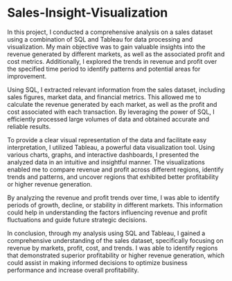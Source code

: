 # Sales-Insight-Visualization 
In this project, I conducted a comprehensive analysis on a sales dataset using a combination of SQL and Tableau for data processing and visualization. My main objective was to gain valuable insights into the revenue generated by different markets, as well as the associated profit and cost metrics. Additionally, I explored the trends in revenue and profit over the specified time period to identify patterns and potential areas for improvement.

Using SQL, I extracted relevant information from the sales dataset, including sales figures, market data, and financial metrics. This allowed me to calculate the revenue generated by each market, as well as the profit and cost associated with each transaction. By leveraging the power of SQL, I efficiently processed large volumes of data and obtained accurate and reliable results.

To provide a clear visual representation of the data and facilitate easy interpretation, I utilized Tableau, a powerful data visualization tool. Using various charts, graphs, and interactive dashboards, I presented the analyzed data in an intuitive and insightful manner. The visualizations enabled me to compare revenue and profit across different regions, identify trends and patterns, and uncover regions that exhibited better profitability or higher revenue generation.

By analyzing the revenue and profit trends over time, I was able to identify periods of growth, decline, or stability in different markets. This information could help in understanding the factors influencing revenue and profit fluctuations and guide future strategic decisions.

In conclusion, through my analysis using SQL and Tableau, I gained a comprehensive understanding of the sales dataset, specifically focusing on revenue by markets, profit, cost, and trends. I was able to identify regions that demonstrated superior profitability or higher revenue generation, which could assist in making informed decisions to optimize business performance and increase overall profitability.
